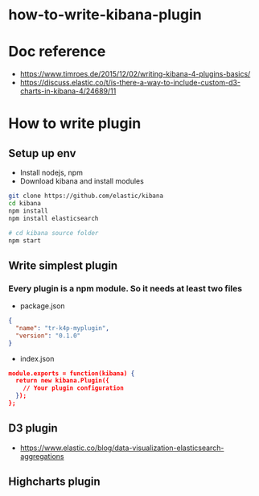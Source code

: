 # how-to-write-kibana-plugin

# Doc reference
- https://www.timroes.de/2015/12/02/writing-kibana-4-plugins-basics/
- https://discuss.elastic.co/t/is-there-a-way-to-include-custom-d3-charts-in-kibana-4/24689/11

# How to write plugin

## Setup up env
- Install nodejs, npm
- Download kibana and install modules

```bash
git clone https://github.com/elastic/kibana
cd kibana
npm install 
npm install elasticsearch

# cd kibana source folder
npm start
```

## Write simplest plugin
### Every plugin is a npm module. So it needs at least two files
- package.json

```json
{
  "name": "tr-k4p-myplugin",
  "version": "0.1.0"
}
```

- index.json

```json
module.exports = function(kibana) {
  return new kibana.Plugin({
    // Your plugin configuration
  });
};
```

###


## D3 plugin
- https://www.elastic.co/blog/data-visualization-elasticsearch-aggregations


## Highcharts plugin
